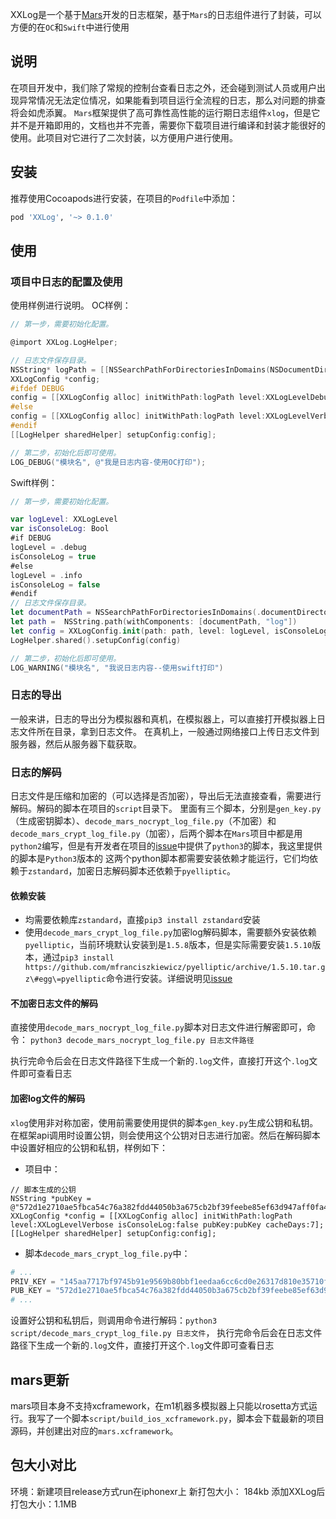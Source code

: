 XXLog是一个基于[Mars](https://github.com/Tencent/mars)开发的日志框架，基于`Mars`的日志组件进行了封装，可以方便的在`OC`和`Swift`中进行使用

## 说明
在项目开发中，我们除了常规的控制台查看日志之外，还会碰到测试人员或用户出现异常情况无法定位情况，如果能看到项目运行全流程的日志，那么对问题的排查将会如虎添翼。
`Mars`框架提供了高可靠性高性能的运行期日志组件`xlog`，但是它并不是开箱即用的，文档也并不完善，需要你下载项目进行编译和封装才能很好的使用。此项目对它进行了二次封装，以方便用户进行使用。

## 安装
推荐使用Cocoapods进行安装，在项目的`Podfile`中添加：

```ruby
pod 'XXLog', '~> 0.1.0'
```

## 使用

### 项目中日志的配置及使用
使用样例进行说明。
OC样例：
```objective-c
// 第一步，需要初始化配置。

@import XXLog.LogHelper;

// 日志文件保存目录。
NSString* logPath = [[NSSearchPathForDirectoriesInDomains(NSDocumentDirectory, NSUserDomainMask, YES) objectAtIndex:0] stringByAppendingString:@"/log"];
XXLogConfig *config;
#ifdef DEBUG
config = [[XXLogConfig alloc] initWithPath:logPath level:XXLogLevelDebug isConsoleLog:true pubKey:nil cacheDays:7];
#else
config = [[XXLogConfig alloc] initWithPath:logPath level:XXLogLevelVerbose isConsoleLog:false pubKey:nil cacheDays:7];
#endif
[[LogHelper sharedHelper] setupConfig:config];

// 第二步，初始化后即可使用。
LOG_DEBUG("模块名", @"我是日志内容-使用OC打印");

```

Swift样例：
```swift
// 第一步，需要初始化配置。

var logLevel: XXLogLevel
var isConsoleLog: Bool
#if DEBUG
logLevel = .debug
isConsoleLog = true
#else
logLevel = .info
isConsoleLog = false
#endif
// 日志文件保存目录。
let documentPath = NSSearchPathForDirectoriesInDomains(.documentDirectory, .userDomainMask, true).first!
let path =  NSString.path(withComponents: [documentPath, "log"])
let config = XXLogConfig.init(path: path, level: logLevel, isConsoleLog: isConsoleLog, pubKey: nil, cacheDays: 7)
LogHelper.shared().setupConfig(config)

// 第二步，初始化后即可使用。
LOG_WARNING("模块名", "我说日志内容--使用swift打印")
```

### 日志的导出
一般来讲，日志的导出分为模拟器和真机，在模拟器上，可以直接打开模拟器上日志文件所在目录，拿到日志文件。
在真机上，一般通过网络接口上传日志文件到服务器，然后从服务器下载获取。

### 日志的解码
日志文件是压缩和加密的（可以选择是否加密），导出后无法直接查看，需要进行解码。解码的脚本在项目的`script`目录下。
里面有三个脚本，分别是`gen_key.py`（生成密钥脚本）、`decode_mars_nocrypt_log_file.py`（不加密）和`decode_mars_crypt_log_file.py`（加密），后两个脚本在`Mars`项目中都是用`python2`编写，但是有开发者在项目的[issue](https://github.com/Tencent/mars/issues/804)中提供了`python3`的脚本，我这里提供的脚本是`Python3`版本的
这两个python脚本都需要安装依赖才能运行，它们均依赖于`zstandard`，加密日志解码脚本还依赖于`pyelliptic`。

#### 依赖安装
- 均需要依赖库`zstandard`，直接`pip3 install zstandard`安装
- 使用`decode_mars_crypt_log_file.py`加密log解码脚本，需要额外安装依赖`pyelliptic`，当前环境默认安装到是`1.5.8`版本，但是实际需要安装`1.5.10`版本，通过`pip3 install https://github.com/mfranciszkiewicz/pyelliptic/archive/1.5.10.tar.gz\#egg\=pyelliptic`命令进行安装。详细说明见[issue](https://github.com/Tencent/mars/issues/501)

#### 不加密日志文件的解码
直接使用`decode_mars_nocrypt_log_file.py`脚本对日志文件进行解密即可，命令：
`python3 decode_mars_nocrypt_log_file.py 日志文件路径`

执行完命令后会在日志文件路径下生成一个新的`.log`文件，直接打开这个`.log`文件即可查看日志

#### 加密log文件的解码
`xlog`使用非对称加密，使用前需要使用提供的脚本`gen_key.py`生成公钥和私钥。
在框架api调用时设置公钥，则会使用这个公钥对日志进行加密。然后在解码脚本中设置好相应的公钥和私钥，样例如下：

- 项目中：
```obj-c
// 脚本生成的公钥
NSString *pubKey = @"572d1e2710ae5fbca54c76a382fdd44050b3a675cb2bf39feebe85ef63d947aff0fa4943f1112e8b6af34bebebbaefa1a0aae055d9259b89a1858f7cc9af9df1";
XXLogConfig *config = [[XXLogConfig alloc] initWithPath:logPath level:XXLogLevelVerbose isConsoleLog:false pubKey:pubKey cacheDays:7];
[[LogHelper sharedHelper] setupConfig:config];
```

- 脚本`decode_mars_crypt_log_file.py`中：
```python
# ...
PRIV_KEY = "145aa7717bf9745b91e9569b80bbf1eedaa6cc6cd0e26317d810e35710f44cf8"
PUB_KEY = "572d1e2710ae5fbca54c76a382fdd44050b3a675cb2bf39feebe85ef63d947aff0fa4943f1112e8b6af34bebebbaefa1a0aae055d9259b89a1858f7cc9af9df1"
# ...
```

设置好公钥和私钥后，则调用命令进行解码：`python3 script/decode_mars_crypt_log_file.py 日志文件`，
执行完命令后会在日志文件路径下生成一个新的`.log`文件，直接打开这个`.log`文件即可查看日志

## mars更新
mars项目本身不支持xcframework，在m1机器多模拟器上只能以rosetta方式运行。我写了一个脚本`script/build_ios_xcframework.py`，脚本会下载最新的项目源码，并创建出对应的`mars.xcframework`。


## 包大小对比
环境：新建项目release方式run在iphonexr上
新打包大小： 184kb
添加XXLog后打包大小：1.1MB
